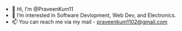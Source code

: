 - 👋 Hi, I’m @PraveenKum11
- 👀 I’m interested in Software Devlopment, Web Dev, and Electronics.
- 📫 You can reach me via my mail - praveenkum1102@gmail.com

<!---
PraveenKum11/PraveenKum11 is a ✨ special ✨ repository because its `README.md` (this file) appears on your GitHub profile.
You can click the Preview link to take a look at your changes.
--->
